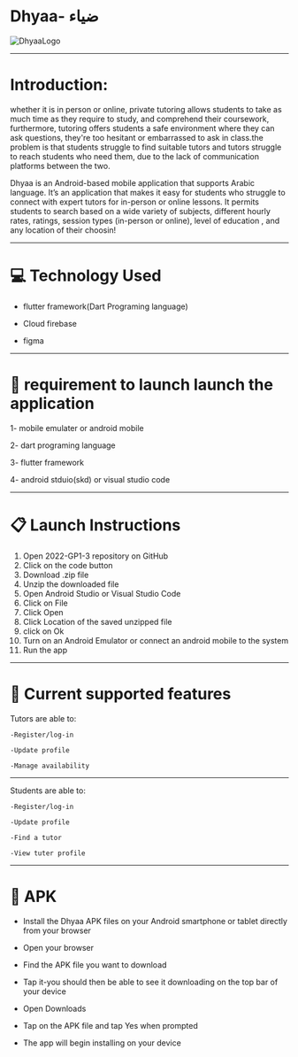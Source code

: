 # Dhyaa- ضياء

![DhyaaLogo](https://user-images.githubusercontent.com/115453402/200195587-d6ce41a1-73f8-4cee-9116-5dd996c56c9a.png)

-----------------------------------------------------------------------------------------------------------------------------------------------------
# Introduction:
whether it is in person or online, private tutoring allows students to take as much time as they require to study, and comprehend their coursework, furthermore, tutoring offers students a safe environment where they can ask questions, they're too hesitant or embarrassed to ask in class.the problem is that students struggle to find suitable tutors and tutors struggle to reach students who need them, due to the lack of communication platforms between the two.


Dhyaa is an Android-based mobile application that supports Arabic language. It’s an application that makes it easy for students who struggle to connect with expert tutors for in-person or online lessons. It permits students to search based on a wide variety of subjects, different hourly rates, ratings, session types (in-person or online), level of education , and any location of their choosin!


-----------------------------------------------------------------------------------------------------------------------------------------------------
# 💻 Technology Used

- flutter framework(Dart Programing language)

- Cloud firebase

- figma


-----------------------------------------------------------------------------------------------------------------------------------------------------
# 🔘 requirement to launch launch the application

1- mobile emulater or android mobile

2- dart programing language

3- flutter framework

4- android stduio(skd) or visual studio code

---------------------------------------------------------------------------------------------------------------------------------------------
# 📋 Launch Instructions

1. Open 2022-GP1-3 repository on GitHub 
2. Click on the code button 
3. Download .zip file 
4. Unzip the downloaded file 
5. Open Android Studio or Visual Studio Code
6. Click on File 
7. Click Open 
8. Click Location of the saved unzipped file 
9.  click on Ok 
10. Turn on an Android Emulator or connect an android mobile to the system 
11. Run the app


-----------------------------------------------------------------------------------------------------------------------------------------------------
# 📱 Current supported features 

Tutors are able to:

    -Register/log-in
 
    -Update profile
 
    -Manage availability
 
 
------------------------------

Students are able to:

    -Register/log-in
 
    -Update profile
 
    -Find a tutor
 
    -View tuter profile
    
    
    
---------------------------------------------------------------------------------------------------------------------------------------------
# 📱 APK
 
 - Install the Dhyaa APK files on your Android smartphone or tablet directly from your browser 
 
 - Open your browser
 
 - Find the APK file you want to download 
 
 - Tap it-you should then be able to see it downloading on the top bar of your device 
 
 - Open Downloads 
 
 - Tap on the APK file and tap Yes when prompted 

- The app will begin installing on your device


